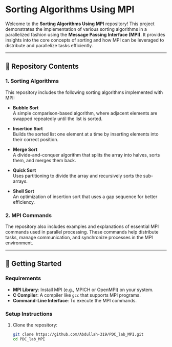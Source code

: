 # Sorting Algorithms Using MPI

Welcome to the **Sorting Algorithms Using MPI** repository! This project demonstrates the implementation of various sorting algorithms in a parallelized fashion using the **Message Passing Interface (MPI)**. It provides insights into the core concepts of sorting and how MPI can be leveraged to distribute and parallelize tasks efficiently.

---

## 📂 Repository Contents

### **1. Sorting Algorithms**
This repository includes the following sorting algorithms implemented with MPI:

- **Bubble Sort**  
  A simple comparison-based algorithm, where adjacent elements are swapped repeatedly until the list is sorted.
  
- **Insertion Sort**  
  Builds the sorted list one element at a time by inserting elements into their correct position.

- **Merge Sort**  
  A divide-and-conquer algorithm that splits the array into halves, sorts them, and merges them back.

- **Quick Sort**  
  Uses partitioning to divide the array and recursively sorts the sub-arrays.

- **Shell Sort**  
  An optimization of insertion sort that uses a gap sequence for better efficiency.

### **2. MPI Commands**
The repository also includes examples and explanations of essential MPI commands used in parallel processing. These commands help distribute tasks, manage communication, and synchronize processes in the MPI environment.

---

## 🚀 Getting Started

### **Requirements**
- **MPI Library**: Install MPI (e.g., MPICH or OpenMPI) on your system.
- **C Compiler**: A compiler like `gcc` that supports MPI programs.
- **Command-Line Interface**: To execute the MPI commands.

### **Setup Instructions**
1. Clone the repository:
   ```bash
   git clone https://github.com/Abdullah-319/PDC_lab_MPI.git
   cd PDC_lab_MPI
